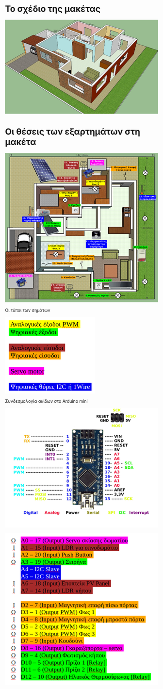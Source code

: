 Το σχέδιο της μακέτας
=====================
![alt text](https://github.com/stav98/UrsaRobotics_SmartHome/blob/master/images/maketa_3d.jpg)


Οι θέσεις των εξαρτημάτων στη μακέτα
====================================
![alt text](https://github.com/stav98/UrsaRobotics_SmartHome/blob/master/images/maketa_nodim_katopsi1.png)

Οι τύποι των σημάτων

![alt text](https://github.com/stav98/UrsaRobotics_SmartHome/blob/master/images/signal_types.png)

Συνδεσμολογία ακίδων στο Arduino mini

![alt text](https://github.com/stav98/UrsaRobotics_SmartHome/blob/master/images/ArduinoNano_Pinout.jpg)

![alt text](https://github.com/stav98/UrsaRobotics_SmartHome/blob/master/images/arduino_pin_connections.png)
